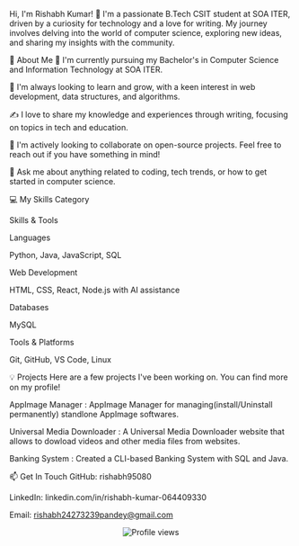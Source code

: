 Hi, I'm Rishabh Kumar! 👋
I'm a passionate B.Tech CSIT student at SOA ITER, driven by a curiosity for technology and a love for writing. My journey involves delving into the world of computer science, exploring new ideas, and sharing my insights with the community.

🚀 About Me
🔭 I'm currently pursuing my Bachelor's in Computer Science and Information Technology at SOA ITER.

🌱 I'm always looking to learn and grow, with a keen interest in web development, data structures, and algorithms.

✍️ I love to share my knowledge and experiences through writing, focusing on topics in tech and education.

👯 I'm actively looking to collaborate on open-source projects. Feel free to reach out if you have something in mind!

💬 Ask me about anything related to coding, tech trends, or how to get started in computer science.

💻 My Skills
Category

Skills & Tools

Languages

 Python, Java, JavaScript, SQL

Web Development

HTML, CSS, React, Node.js with AI assistance

Databases

MySQL

Tools & Platforms

Git, GitHub, VS Code, Linux

💡 Projects
Here are a few projects I've been working on. You can find more on my profile!

AppImage Manager : AppImage Manager for managing(install/Uninstall  permanently) standlone AppImage softwares.

Universal Media Downloader : A Universal Media Downloader website that allows to dowload videos and other media files from websites.

Banking System : Created a CLI-based Banking System with SQL and Java.

📫 Get In Touch
GitHub: rishabh95080

LinkedIn: linkedin.com/in/rishabh-kumar-064409330

Email: rishabh24273239pandey@gmail.com

<p align="center">
<img src="https://www.google.com/search?q=https://komarev.com/ghpvc/%3Fusername%3Drishabh95080%26color%3Dblueviolet" alt="Profile views" />
</p>
